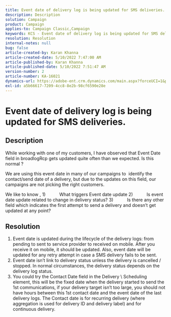 ```yaml
---
title: Event date of delivery log is being updated for SMS deliveries.
description: Description
solution: Campaign
product: Campaign
applies-to: Campaign Classic,Campaign
keywords: KCS - Event date of delivery log is being updated for SMS deliveries.
resolution: Resolution
internal-notes: null
bug: false
article-created-by: Karan Khanna
article-created-date: 5/10/2022 7:47:00 AM
article-published-by: Karan Khanna
article-published-date: 5/10/2022 7:51:47 AM
version-number: 2
article-number: KA-16021
dynamics-url: https://adobe-ent.crm.dynamics.com/main.aspx?forceUCI=1&pagetype=entityrecord&etn=knowledgearticle&id=bdef875e-35d0-ec11-a7b5-00224809c556
exl-id: a5b66617-7209-4cc8-8e2b-98cf6590e28e
---
```

# Event date of delivery log is being updated for SMS deliveries.

## Description


While working with one of my customers, I have observed that Event Date field in broadlogRcp gets updated quite often than we expected. Is this normal ?

 We are using this event date in many of our campaigns to  identify the contact/send date of a delivery, but due to the updates on this field, our campaigns are not picking the right customers.

 We like to know ,
 1)           What triggers Event date update
 2)           Is event date update related to change in delivery status?
 3)           Is there any other field which indicates the first attempt to send a delivery and doesn’t get updated at any point?


## Resolution


1. Event date is updated during the lifecycle of the delivery logs: from pending to sent to service provider to received on mobile. After you receive it on mobile, it should be updated. Also, event date will be updated for any retry attempt in case a SMS delivery fails to be sent.
2. Event date isn’t link to delivery status unless the delivery is cancelled / stopped. In normal circumstances, the delivery status depends on the delivery log status.
3. You could try the Contact Date field in the Delivery \ Scheduling element, this will be the fixed date when the delivery started to send the 1st communications, if your delivery target isn’t too large, you should not have hours between this 1st contact date and the event date of the last delivery logs. The Contact date is for recurring delivery (where aggregation is used for delivery ID and delivery label) and for continuous delivery.
